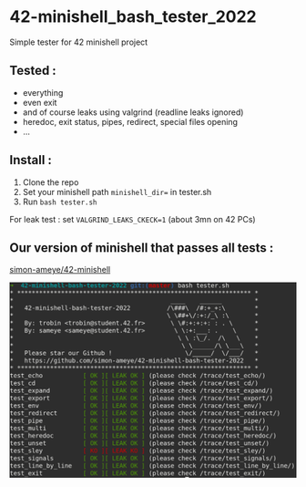 # 42-minishell_bash_tester_2022
Simple tester for 42 minishell project

## Tested :
- everything
- even exit
- and of course leaks using valgrind (readline leaks ignored)
- heredoc, exit status, pipes, redirect, special files opening
- ...

## Install :
1) Clone the repo
2) Set your minishell path ```minishell_dir=``` in tester.sh
4) Run ```bash tester.sh```

For leak test : set ```VALGRIND_LEAKS_CKECK=1``` (about 3mn on 42 PCs)

## Our version of minishell that passes all tests :
[simon-ameye/42-minishell](https://github.com/simon-ameye/42-minishell)

![Alt text](preview.png?raw=true "Preview")
